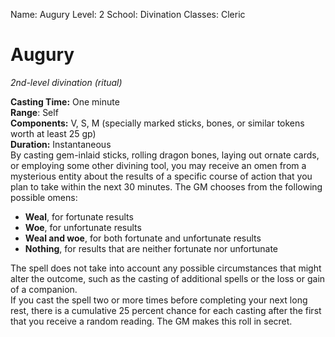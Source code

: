 Name: Augury
Level: 2
School: Divination
Classes: Cleric

# Augury 
_2nd-level divination (ritual)_   

**Casting Time:** One minute   
**Range**: Self   
**Components:** V, S, M (specially marked sticks, bones, or similar tokens worth at least 25 gp)   
**Duration:** Instantaneous   
By casting gem-inlaid sticks, rolling dragon bones, laying out ornate cards, or employing some other divining tool, you may receive an omen from a mysterious entity about the results of a specific course of action that you plan to take within the next 30 minutes. The GM chooses from the following possible omens:

* **Weal**, for fortunate results
* **Woe**, for unfortunate results
* **Weal and woe**, for both fortunate and unfortunate results
* **Nothing**, for results that are neither fortunate nor unfortunate 

The spell does not take into account any possible circumstances that might alter the outcome, such as the casting of additional spells or the loss or gain of a companion.    
If you cast the spell two or more times before completing your next long rest, there is a cumulative 25 percent chance for each casting after the first that you receive a random reading. The GM makes this roll in secret. 
